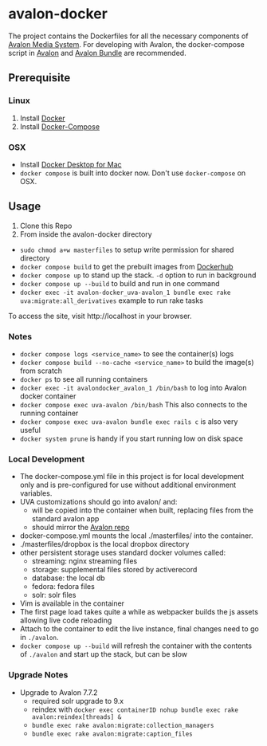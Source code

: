 # avalon-docker
The project contains the Dockerfiles for all the necessary components of [Avalon Media System](http://github.com/avalonmediasystem/avalon). For developing with Avalon, the docker-compose script in [Avalon](http://github.com/avalonmediasystem/avalon) and [Avalon Bundle](http://github.com/samvera-labs/avalon-bundle) are recommended.

## Prerequisite

### Linux
1. Install [Docker](https://docs.docker.com/engine/installation/linux/centos/)
2. Install [Docker-Compose](https://docs.docker.com/compose/install/)

### OSX
* Install [Docker Desktop for Mac](https://docs.docker.com/docker-for-mac/install/)
* `docker compose` is built into docker now. Don't use `docker-compose` on OSX.

## Usage
1. Clone this Repo
3. From inside the avalon-docker directory
  * `sudo chmod a+w masterfiles` to setup write permission for shared directory
  * `docker compose build` to get the prebuilt images from [Dockerhub](dockerhub.com)
  * `docker compose up` to stand up the stack. `-d` option to run in background
  * `docker compose up --build` to build and run in one command
  * `docker exec -it avalon-docker_uva-avalon_1 bundle exec rake uva:migrate:all_derivatives` example to run rake tasks

To access the site, visit http://localhost in your browser.

### Notes
* `docker compose logs <service_name>` to see the container(s) logs
* `docker compose build --no-cache <service_name>` to build the image(s) from scratch
* `docker ps` to see all running containers
* `docker exec -it avalondocker_avalon_1 /bin/bash` to log into Avalon docker container
* `docker compose exec uva-avalon /bin/bash` This also connects to the running container
* `docker compose exec uva-avalon bundle exec rails c` is also very useful
* `docker system prune` is handy if you start running low on disk space

### Local Development
* The docker-compose.yml file in this project is for local development only and is pre-configured for use without additional environment variables.
* UVA customizations should go into avalon/ and:
  * will be copied into the container when built, replacing files from the standard avalon app
  * should mirror the [Avalon repo](https://github.com/avalonmediasystem/avalon)
* docker-compose.yml mounts the local ./masterfiles/  into the container.
* ./masterfiles/dropbox is the local dropbox directory
* other persistent storage uses standard docker volumes called:
  - streaming: nginx streaming files
  - storage: supplemental files stored by activerecord
  - database: the local db
  - fedora: fedora files
  - solr: solr files
* Vim is available in the container
* The first page load takes quite a while as webpacker builds the js assets allowing live code reloading
* Attach to the container to edit the live instance, final changes need to go in `./avalon`.
* `docker compose up --build` will refresh the container with the contents of `./avalon` and start up the stack, but can be slow

### Upgrade Notes

* Upgrade to Avalon 7.7.2
  * required solr upgrade to 9.x
  * reindex with `docker exec containerID nohup bundle exec rake avalon:reindex[threads] &`
  * `bundle exec rake avalon:migrate:collection_managers`
  * `bundle exec rake avalon:migrate:caption_files`
